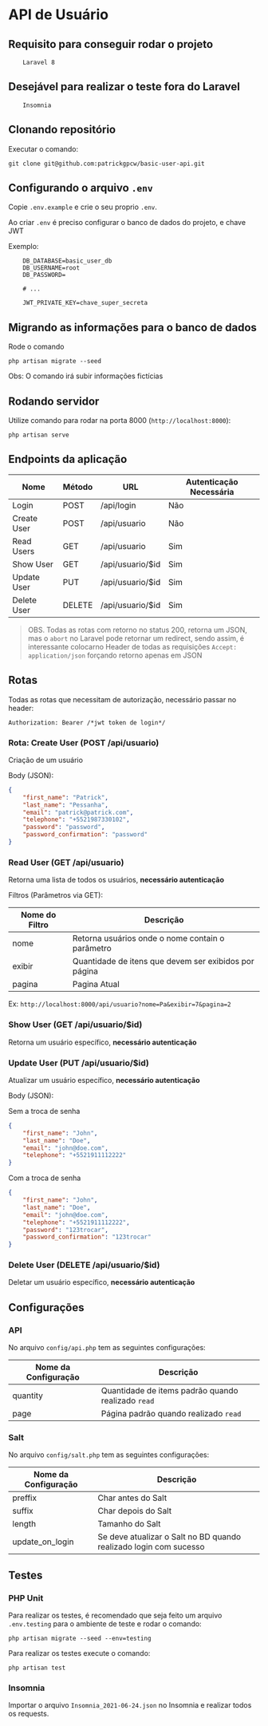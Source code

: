 # API de Usuário

## Requisito para conseguir rodar o projeto

        Laravel 8

## Desejável para realizar o teste fora do Laravel

        Insomnia

## Clonando repositório

Executar o comando:

`git clone git@github.com:patrickgpcw/basic-user-api.git`

## Configurando o arquivo `.env`

Copie `.env.example` e crie o seu proprio `.env`.

Ao criar `.env` é preciso configurar o banco de dados do projeto, e chave JWT

Exemplo:

```shell
    DB_DATABASE=basic_user_db
    DB_USERNAME=root
    DB_PASSWORD=

    # ...

    JWT_PRIVATE_KEY=chave_super_secreta
```

## Migrando as informações para o banco de dados

Rode o comando

`php artisan migrate --seed`

Obs: O comando irá subir informações fictícias

## Rodando servidor

Utilize comando para rodar na porta 8000 (`http://localhost:8000`):

`php artisan serve`

## Endpoints da aplicação

| Nome        | Método | URL              | Autenticação Necessária |
| ----------- | ------ | ---------------- | ----------------------- |
| Login       | POST   | /api/login       | Não                     |
| Create User | POST   | /api/usuario     | Não                     |
| Read Users  | GET    | /api/usuario     | Sim                     |
| Show User   | GET    | /api/usuario/$id | Sim                     |
| Update User | PUT    | /api/usuario/$id | Sim                     |
| Delete User | DELETE | /api/usuario/$id | Sim                     |

> OBS. Todas as rotas com retorno no status 200, retorna um JSON, mas o `abort` no Laravel pode retornar um redirect, sendo assim, é interessante colocarno Header de todas as requisições `Accept: application/json` forçando retorno apenas em JSON

## Rotas

Todas as rotas que necessitam de autorização, necessário passar no header:

```
Authorization: Bearer /*jwt token de login*/
```

### Rota: Create User (POST /api/usuario)

Criação de um usuário

Body (JSON):

```json
{
    "first_name": "Patrick",
    "last_name": "Pessanha",
    "email": "patrick@patrick.com",
    "telephone": "+5521987330102",
    "password": "password",
    "password_confirmation": "password"
}
```

### Read User (GET /api/usuario)

Retorna uma lista de todos os usuários, **necessário autenticação**

Filtros (Parâmetros via GET):

| Nome do Filtro | Descrição                                             |
| -------------- | ----------------------------------------------------- |
| nome           | Retorna usuários onde o nome contain o parâmetro      |
| exibir         | Quantidade de itens que devem ser exibidos por página |
| pagina         | Pagina Atual                                          |

Ex: `http://localhost:8000/api/usuario?nome=Pa&exibir=7&pagina=2`

### Show User (GET /api/usuario/$id)

Retorna um usuário específico, **necessário autenticação**

### Update User (PUT /api/usuario/$id)

Atualizar um usuário específico, **necessário autenticação**

Body (JSON):

Sem a troca de senha

```json
{
    "first_name": "John",
    "last_name": "Doe",
    "email": "john@doe.com",
    "telephone": "+5521911112222"
}
```

Com a troca de senha

```json
{
    "first_name": "John",
    "last_name": "Doe",
    "email": "john@doe.com",
    "telephone": "+5521911112222",
    "password": "123trocar",
    "password_confirmation": "123trocar"
}
```

### Delete User (DELETE /api/usuario/$id)

Deletar um usuário específico, **necessário autenticação**

## Configurações

### API

No arquivo `config/api.php` tem as seguintes configurações:

| Nome da Configuração | Descrição                                          |
| -------------------- | -------------------------------------------------- |
| quantity             | Quantidade de items padrão quando realizado `read` |
| page                 | Página padrão quando realizado `read`              |

### Salt

No arquivo `config/salt.php` tem as seguintes configurações:

| Nome da Configuração | Descrição                                                         |
| -------------------- | ----------------------------------------------------------------- |
| preffix              | Char antes do Salt                                                |
| suffix               | Char depois do Salt                                               |
| length               | Tamanho do Salt                                                   |
| update_on_login      | Se deve atualizar o Salt no BD quando realizado login com sucesso |

## Testes

### PHP Unit

Para realizar os testes, é recomendado que seja feito um arquivo `.env.testing` para o ambiente de teste e rodar o comando:

`php artisan migrate --seed --env=testing`

Para realizar os testes execute o comando:

`php artisan test`

### Insomnia

Importar o arquivo `Insomnia_2021-06-24.json` no Insomnia e realizar todos os requests.
